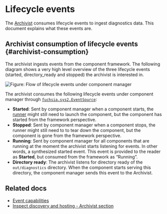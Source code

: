 # Lifecycle events

The [Archivist][archivist] consumes lifecycle events to ingest diagnostics data. This document
explains what these events are.

## Archivist consumption of lifecycle events {#archivist-consumption}

The archivist ingests events from the component framework.
The following diagram shows a very high level overview of the three lifecycle events
(started, directory_ready and stopped) the archivist is interested in.

![Figure: Flow of lifecycle events under component manager](component_manager_lifecycle_flow.png)

The archivist consumes the following lifecycle events under component manager through
[`fuchsia.sys2.EventSource`][event_source]:

- **Started**: Sent by component manager when a component starts, the [runner] might still
  need to launch the component, but the component has started from the framework perspective.
- **Stopped**: Sent by component manager when a component stops, the runner might still need to to
  tear down the component, but the component is gone from the framework perspective.
- **Running**: Sent by component manager for all components that are running at the moment the
  archivist starts listening for events. In other words, a synthesized started event. This event
  is provided to the reader as **Started**, but consumed from the framework as “Running”.
- **Directory ready**: The archivist listens for directory ready of the `out/diagnostics`
  directory. When the component starts serving this directory, the component manager sends this
  event to the Archivist.

## Related docs

- [Event capabilities][event_capabilities]
- [Inspect discovery and hosting - Archivist section][inspect_discovery_hosting]


[archivist]: /reference/diagnostics/inspect/tree.md#archivist
[event_source]: https://fuchsia.dev/reference/fidl/fuchsia.sys2#EventSource
[component_event_provider]: https://fuchsia.dev/reference/fidl/fuchsia.sys.internal#ComponentEventProvider
[event_capabilities]: /concepts/components/v2/capabilities/event.md
[inspect_discovery_hosting]: /reference/diagnostics/inspect/tree.md#archivist
[runner]: /glossary#runner
